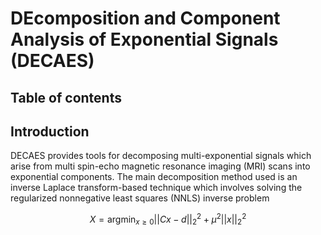 # DEcomposition and Component Analysis of Exponential Signals (DECAES)

## Table of contents

## Introduction

DECAES provides tools for decomposing multi-exponential signals which arise from multi spin-echo magnetic resonance imaging (MRI) scans into exponential components.
The main decomposition method used is an inverse Laplace transform-based technique which involves solving the regularized nonnegative least squares (NNLS) inverse problem

```math
X = \mathrm{argmin}_{x \ge 0} ||Cx - d||_2^2 + \mu^2 ||x||_2^2
```

